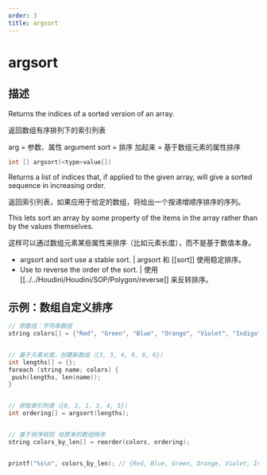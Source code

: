 ```yaml
---
order: 3
title: argsort
---
```


# argsort

## 描述

Returns the indices of a sorted version of an array.

返回数组有序排列下的索引列表

arg = 参数、属性 argument
sort = 排序
加起来 = 基于数组元素的属性排序

```c
int [] argsort(<type>value[])
```

Returns a list of indices that, if applied to the given array, will give a
sorted sequence in increasing order.

返回索引列表，如果应用于给定的数组，将给出一个按递增顺序排序的序列。

This lets sort an array by some property of the items in the array rather than
by the values themselves.

这样可以通过数组元素某些属性来排序（比如元素长度），而不是基于数值本身。

- argsort and sort use a stable sort. | argsort 和 [[sort]] 使用稳定排序。
- Use to reverse the order of the sort. | 使用 [[../../Houdini/Houdini/SOP/Polygon/reverse]] 来反转排序。

## 示例：数组自定义排序

```c
// 原数组：字符串数组
string colors[] = {"Red", "Green", "Blue", "Orange", "Violet", "Indigo"};


// 基于元素长度，创建新数组（{3, 5, 4, 6, 6, 6}）
int lengths[] = {};
foreach (string name; colors) {
 push(lengths, len(name));
}


// 获取索引列表（{0, 2, 1, 3, 4, 5}）
int ordering[] = argsort(lengths);


// 基于排序规则 给原来的数组排序
string colors_by_len[] = reorder(colors, ordering);


printf("%s\n", colors_by_len); // {Red, Blue, Green, Orange, Violet, Indigo}

```
